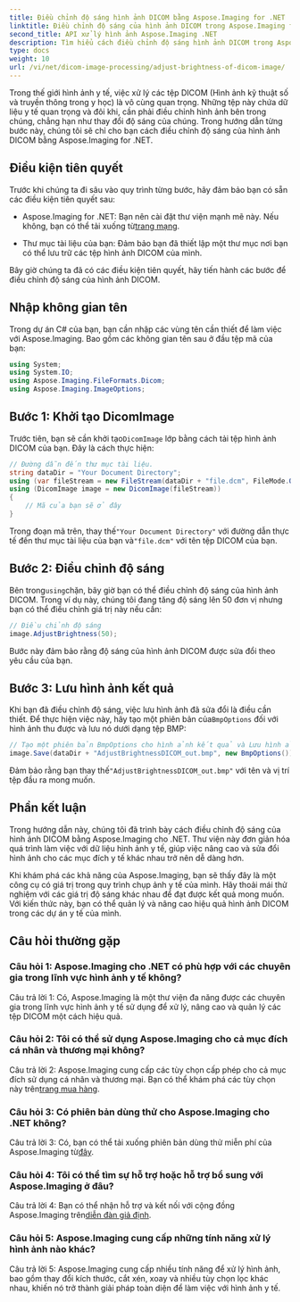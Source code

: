 ```yaml
---
title: Điều chỉnh độ sáng hình ảnh DICOM bằng Aspose.Imaging for .NET
linktitle: Điều chỉnh độ sáng của hình ảnh DICOM trong Aspose.Imaging for .NET
second_title: API xử lý hình ảnh Aspose.Imaging .NET
description: Tìm hiểu cách điều chỉnh độ sáng hình ảnh DICOM trong Aspose.Imaging cho .NET. Nâng cao hình ảnh y tế một cách dễ dàng.
type: docs
weight: 10
url: /vi/net/dicom-image-processing/adjust-brightness-of-dicom-image/
---
```

Trong thế giới hình ảnh y tế, việc xử lý các tệp DICOM (Hình ảnh kỹ thuật số và truyền thông trong y học) là vô cùng quan trọng. Những tệp này chứa dữ liệu y tế quan trọng và đôi khi, cần phải điều chỉnh hình ảnh bên trong chúng, chẳng hạn như thay đổi độ sáng của chúng. Trong hướng dẫn từng bước này, chúng tôi sẽ chỉ cho bạn cách điều chỉnh độ sáng của hình ảnh DICOM bằng Aspose.Imaging for .NET.

## Điều kiện tiên quyết

Trước khi chúng ta đi sâu vào quy trình từng bước, hãy đảm bảo bạn có sẵn các điều kiện tiên quyết sau:

-  Aspose.Imaging for .NET: Bạn nên cài đặt thư viện mạnh mẽ này. Nếu không, bạn có thể tải xuống từ[trang mạng](https://releases.aspose.com/imaging/net/).

- Thư mục tài liệu của bạn: Đảm bảo bạn đã thiết lập một thư mục nơi bạn có thể lưu trữ các tệp hình ảnh DICOM của mình.

Bây giờ chúng ta đã có các điều kiện tiên quyết, hãy tiến hành các bước để điều chỉnh độ sáng của hình ảnh DICOM.

## Nhập không gian tên

Trong dự án C# của bạn, bạn cần nhập các vùng tên cần thiết để làm việc với Aspose.Imaging. Bao gồm các không gian tên sau ở đầu tệp mã của bạn:

```csharp
using System;
using System.IO;
using Aspose.Imaging.FileFormats.Dicom;
using Aspose.Imaging.ImageOptions;
```

## Bước 1: Khởi tạo DicomImage

 Trước tiên, bạn sẽ cần khởi tạo`DicomImage` lớp bằng cách tải tệp hình ảnh DICOM của bạn. Đây là cách thực hiện:

```csharp
// Đường dẫn đến thư mục tài liệu.
string dataDir = "Your Document Directory";
using (var fileStream = new FileStream(dataDir + "file.dcm", FileMode.Open, FileAccess.Read))
using (DicomImage image = new DicomImage(fileStream))
{
    // Mã của bạn sẽ ở đây
}
```

 Trong đoạn mã trên, thay thế`"Your Document Directory"` với đường dẫn thực tế đến thư mục tài liệu của bạn và`"file.dcm"` với tên tệp DICOM của bạn.

## Bước 2: Điều chỉnh độ sáng

 Bên trong`using`chặn, bây giờ bạn có thể điều chỉnh độ sáng của hình ảnh DICOM. Trong ví dụ này, chúng tôi đang tăng độ sáng lên 50 đơn vị nhưng bạn có thể điều chỉnh giá trị này nếu cần:

```csharp
// Điều chỉnh độ sáng
image.AdjustBrightness(50);
```

Bước này đảm bảo rằng độ sáng của hình ảnh DICOM được sửa đổi theo yêu cầu của bạn.

## Bước 3: Lưu hình ảnh kết quả

 Khi bạn đã điều chỉnh độ sáng, việc lưu hình ảnh đã sửa đổi là điều cần thiết. Để thực hiện việc này, hãy tạo một phiên bản của`BmpOptions` đối với hình ảnh thu được và lưu nó dưới dạng tệp BMP:

```csharp
// Tạo một phiên bản BmpOptions cho hình ảnh kết quả và Lưu hình ảnh kết quả
image.Save(dataDir + "AdjustBrightnessDICOM_out.bmp", new BmpOptions());
```

 Đảm bảo rằng bạn thay thế`"AdjustBrightnessDICOM_out.bmp"` với tên và vị trí tệp đầu ra mong muốn.

## Phần kết luận

Trong hướng dẫn này, chúng tôi đã trình bày cách điều chỉnh độ sáng của hình ảnh DICOM bằng Aspose.Imaging cho .NET. Thư viện này đơn giản hóa quá trình làm việc với dữ liệu hình ảnh y tế, giúp việc nâng cao và sửa đổi hình ảnh cho các mục đích y tế khác nhau trở nên dễ dàng hơn.

Khi khám phá các khả năng của Aspose.Imaging, bạn sẽ thấy đây là một công cụ có giá trị trong quy trình chụp ảnh y tế của mình. Hãy thoải mái thử nghiệm với các giá trị độ sáng khác nhau để đạt được kết quả mong muốn. Với kiến thức này, bạn có thể quản lý và nâng cao hiệu quả hình ảnh DICOM trong các dự án y tế của mình.

## Câu hỏi thường gặp

### Câu hỏi 1: Aspose.Imaging cho .NET có phù hợp với các chuyên gia trong lĩnh vực hình ảnh y tế không?

Câu trả lời 1: Có, Aspose.Imaging là một thư viện đa năng được các chuyên gia trong lĩnh vực hình ảnh y tế sử dụng để xử lý, nâng cao và quản lý các tệp DICOM một cách hiệu quả.

### Câu hỏi 2: Tôi có thể sử dụng Aspose.Imaging cho cả mục đích cá nhân và thương mại không?

 Câu trả lời 2: Aspose.Imaging cung cấp các tùy chọn cấp phép cho cả mục đích sử dụng cá nhân và thương mại. Bạn có thể khám phá các tùy chọn này trên[trang mua hàng](https://purchase.aspose.com/buy).

### Câu hỏi 3: Có phiên bản dùng thử cho Aspose.Imaging cho .NET không?

 Câu trả lời 3: Có, bạn có thể tải xuống phiên bản dùng thử miễn phí của Aspose.Imaging từ[đây](https://releases.aspose.com/).

### Câu hỏi 4: Tôi có thể tìm sự hỗ trợ hoặc hỗ trợ bổ sung với Aspose.Imaging ở đâu?

Câu trả lời 4: Bạn có thể nhận hỗ trợ và kết nối với cộng đồng Aspose.Imaging trên[diễn đàn giả định](https://forum.aspose.com/).

### Câu hỏi 5: Aspose.Imaging cung cấp những tính năng xử lý hình ảnh nào khác?

Câu trả lời 5: Aspose.Imaging cung cấp nhiều tính năng để xử lý hình ảnh, bao gồm thay đổi kích thước, cắt xén, xoay và nhiều tùy chọn lọc khác nhau, khiến nó trở thành giải pháp toàn diện để làm việc với hình ảnh y tế.